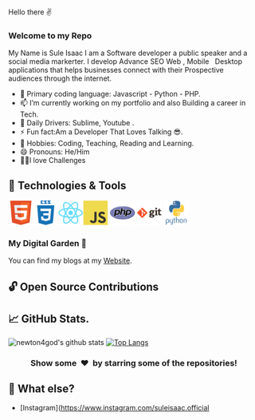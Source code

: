 
Hello there ✌
<h3> Welcome to my Repo</h3>
My Name is Sule Isaac I am a  Software developer a public speaker and a social media markerter. I develop Advance SEO Web , Mobile &nbsp Desktop applications that helps businesses connect with their Prospective audiences through the internet.

* 🌱 Primary coding language: Javascript - Python - PHP.
* 📫 I’m currently working on my portfolio and also Building a career in Tech.
* 🚀 Daily Drivers: Sublime, Youtube .
* ⚡ Fun fact:Am a Developer That Loves Talking 😎.
* 🎉 Hobbies: Coding, Teaching, Reading and Learning.
* 😄 Pronouns: He/Him
* 🐱‍🏍I love Challenges



## 🔧 Technologies & Tools
<img src="https://github.com/devicons/devicon/blob/master/icons/html5/html5-original.svg" alt="HTML" width="50" height="50"/><img src="https://github.com/devicons/devicon/blob/master/icons/css3/css3-plain-wordmark.svg" alt="Css" width="50" height="50"/><img src="https://github.com/devicons/devicon/blob/master/icons/react/react-original.svg" alt="ReactJs" width="50" height="50"/><img src="https://github.com/devicons/devicon/blob/master/icons/javascript/javascript-original.svg" alt="JavaScript" width="50" height="50"/> <img src="https://github.com/devicons/devicon/blob/master/icons/php/php-original.svg" alt="PHP" width="50" height="50"/>     <img src="https://github.com/devicons/devicon/blob/master/icons/git/git-original-wordmark.svg" alt="Git" width="50" height="50"/>    <img src="https://github.com/devicons/devicon/blob/master/icons/python/python-original-wordmark.svg" alt="PYTHON" width="50" height="50"/>      


### My Digital Garden 🌱
You can find my blogs at my [Website](https://positivechangeagents.blogspot.com/).

</td>

## 🔓 Open Source Contributions
  
  
## &#x1f4c8; GitHub Stats.
![newton4god's github stats](https://github-readme-stats.vercel.app/api?username=newton4god&show_icons=true&title_color=f4f4f4&&icon_color=000000&bg_color=0A1A2F&text_color=a3a8c3)
[![Top Langs](https://github-readme-stats.vercel.app/api/top-langs/?username=guruscode&layout=compact&theme=radical)](https://github.com/newton4god)





<h3 align="center">Show some &nbsp;❤️&nbsp; by starring some of the repositories!</h3>


## 🤷 What else?
- [Instagram](https://www.instagram.com/suleisaac.official
 
